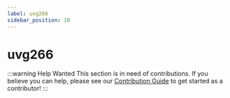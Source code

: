 ```yaml
---
label: uvg266
sidebar_position: 10
---
```


# uvg266

:::warning Help Wanted
This section is in need of contributions. If you believe you can help, please see our [Contribution Guide](../docs/contribution-guide.md) to get started as a contributor!
:::